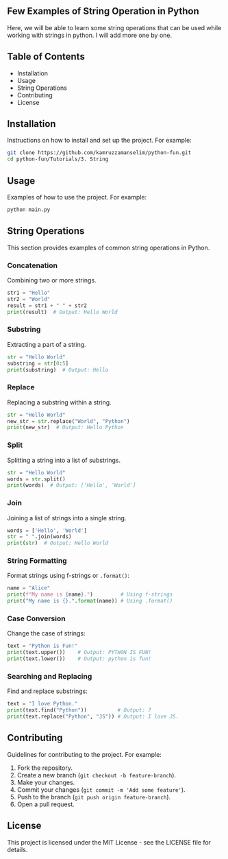 ## Few Examples of String Operation in Python

Here, we will be able to learn some string operations that can be used while working with strings in python. I will add more one by one.

## Table of Contents

- Installation
- Usage
- String Operations
- Contributing
- License

## Installation

Instructions on how to install and set up the project. For example:

```bash
git clone https://github.com/kamruzzamanselim/python-fun.git
cd python-fun/Tutorials/3. String
```

## Usage

Examples of how to use the project. For example:

```bash
python main.py
```

## String Operations

This section provides examples of common string operations in Python.

### Concatenation

Combining two or more strings.

```python
str1 = "Hello"
str2 = "World"
result = str1 + " " + str2
print(result)  # Output: Hello World
```

### Substring

Extracting a part of a string.

```python
str = "Hello World"
substring = str[0:5]
print(substring)  # Output: Hello
```

### Replace

Replacing a substring within a string.

```python
str = "Hello World"
new_str = str.replace("World", "Python")
print(new_str)  # Output: Hello Python
```

### Split

Splitting a string into a list of substrings.

```python
str = "Hello World"
words = str.split()
print(words)  # Output: ['Hello', 'World']
```

### Join

Joining a list of strings into a single string.

```python
words = ['Hello', 'World']
str = " ".join(words)
print(str)  # Output: Hello World
```

### String Formatting
Format strings using f-strings or `.format()`:

```python
name = "Alice"
print(f"My name is {name}.")         # Using f-strings
print("My name is {}.".format(name)) # Using .format()
```
### Case Conversion

Change the case of strings:

```python
text = "Python is Fun!"
print(text.upper())    # Output: PYTHON IS FUN!
print(text.lower())    # Output: python is fun!
```

### Searching and Replacing

Find and replace substrings:

```python
text = "I love Python."
print(text.find("Python"))          # Output: 7
print(text.replace("Python", "JS")) # Output: I love JS.
```

## Contributing

Guidelines for contributing to the project. For example:

1. Fork the repository.
2. Create a new branch (`git checkout -b feature-branch`).
3. Make your changes.
4. Commit your changes (`git commit -m 'Add some feature'`).
5. Push to the branch (`git push origin feature-branch`).
6. Open a pull request.

## License

This project is licensed under the MIT License - see the LICENSE file for details.
```